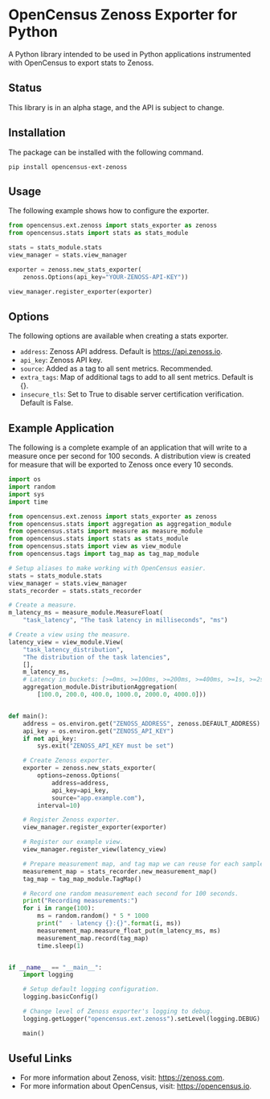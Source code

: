 # OpenCensus Zenoss Exporter for Python

A Python library intended to be used in Python applications instrumented with
OpenCensus to export stats to Zenoss.

## Status

This library is in an alpha stage, and the API is subject to change.

## Installation

The package can be installed with the following command.

```shell script
pip install opencensus-ext-zenoss
```

## Usage

The following example shows how to configure the exporter.

```python
from opencensus.ext.zenoss import stats_exporter as zenoss
from opencensus.stats import stats as stats_module

stats = stats_module.stats
view_manager = stats.view_manager

exporter = zenoss.new_stats_exporter(
    zenoss.Options(api_key="YOUR-ZENOSS-API-KEY"))

view_manager.register_exporter(exporter)
```

## Options

The following options are available when creating a stats exporter.

* `address`: Zenoss API address. Default is https://api.zenoss.io.
* `api_key`: Zenoss API key.
* `source`: Added as a tag to all sent metrics. Recommended.
* `extra_tags`: Map of additional tags to add to all sent metrics. Default is {}.
* `insecure_tls`: Set to True to disable server certification verification. Default is False.

Example Application
-------------------

The following is a complete example of an application that will write to a
measure once per second for 100 seconds. A distribution view is created for
measure that will be exported to Zenoss once every 10 seconds.

```python
import os
import random
import sys
import time

from opencensus.ext.zenoss import stats_exporter as zenoss
from opencensus.stats import aggregation as aggregation_module
from opencensus.stats import measure as measure_module
from opencensus.stats import stats as stats_module
from opencensus.stats import view as view_module
from opencensus.tags import tag_map as tag_map_module

# Setup aliases to make working with OpenCensus easier.
stats = stats_module.stats
view_manager = stats.view_manager
stats_recorder = stats.stats_recorder

# Create a measure.
m_latency_ms = measure_module.MeasureFloat(
    "task_latency", "The task latency in milliseconds", "ms")

# Create a view using the measure.
latency_view = view_module.View(
    "task_latency_distribution",
    "The distribution of the task latencies",
    [],
    m_latency_ms,
    # Latency in buckets: [>=0ms, >=100ms, >=200ms, >=400ms, >=1s, >=2s, >=4s]
    aggregation_module.DistributionAggregation(
        [100.0, 200.0, 400.0, 1000.0, 2000.0, 4000.0]))


def main():
    address = os.environ.get("ZENOSS_ADDRESS", zenoss.DEFAULT_ADDRESS)
    api_key = os.environ.get("ZENOSS_API_KEY")
    if not api_key:
        sys.exit("ZENOSS_API_KEY must be set")

    # Create Zenoss exporter.
    exporter = zenoss.new_stats_exporter(
        options=zenoss.Options(
            address=address,
            api_key=api_key,
            source="app.example.com"),
        interval=10)

    # Register Zenoss exporter.
    view_manager.register_exporter(exporter)

    # Register our example view.
    view_manager.register_view(latency_view)

    # Prepare measurement map, and tag map we can reuse for each sample.
    measurement_map = stats_recorder.new_measurement_map()
    tag_map = tag_map_module.TagMap()

    # Record one random measurement each second for 100 seconds.
    print("Recording measurements:")
    for i in range(100):
        ms = random.random() * 5 * 1000
        print("  - latency {}:{}".format(i, ms))
        measurement_map.measure_float_put(m_latency_ms, ms)
        measurement_map.record(tag_map)
        time.sleep(1)


if __name__ == "__main__":
    import logging

    # Setup default logging configuration.
    logging.basicConfig()

    # Change level of Zenoss exporter's logging to debug.
    logging.getLogger("opencensus.ext.zenoss").setLevel(logging.DEBUG)

    main()
```

## Useful Links

* For more information about Zenoss, visit: <https://zenoss.com>.
* For more information about OpenCensus, visit: <https://opencensus.io>.
